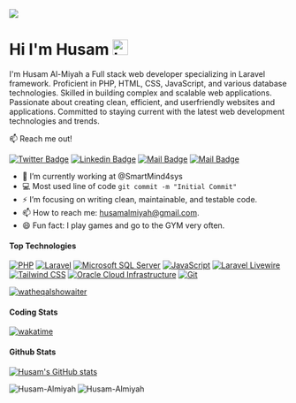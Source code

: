 <img src="[https://raw.githubusercontent.com/Husam-Almiyah/Husam-Almiyah/master/default-image .png](https://github.com/Husam-Almiyah/Husam-Almiyah/blob/master/%E2%80%8F%E2%80%8Fdefault-image%20.png)">

# Hi I'm Husam <img src="https://user-images.githubusercontent.com/1303154/88677602-1635ba80-d120-11ea-84d8-d263ba5fc3c0.gif" width="28px" height="28px" alt="hi">

I'm Husam Al-Miyah a Full stack web developer specializing in Laravel framework. Proficient in PHP, HTML, CSS, JavaScript, and various database technologies. Skilled in building complex and scalable web applications. Passionate about creating clean, efficient, and userfriendly websites and applications. Committed to staying current with the latest web development technologies and trends.

<!-- <p align="left"> <img src="https://komarev.com/ghpvc/?username=Husam-Almiyah&label=Profile%20views&color=0e75b6&style=flat" alt="Husam-Almiyah" /> </p> -->

:mailbox: Reach me out!

[![Twitter Badge](https://img.shields.io/badge/-@Husam_Almiyah-1ca0f1?style=flat&labelColor=1ca0f1&logo=twitter&logoColor=white&link=https://twitter.com/Husam_Almiyah)](https://twitter.com/Husam_Almiyah) [![Linkedin Badge](https://img.shields.io/badge/-Husam-0e76a8?style=flat&labelColor=0e76a8&logo=linkedin&logoColor=white)](https://www.linkedin.com/in/husam-almiyah/) [![Mail Badge](https://img.shields.io/badge/-@Husam_almiyah-e84393?style=flat&labelColor=e84393&logo=instagram&logoColor=white)](https://www.instagram.com/husam_almiyah/) [![Mail Badge](https://img.shields.io/badge/-Husam-c0392b?style=flat&labelColor=c0392b&logo=gmail&logoColor=white)](mailto:husamalmiyah@gmail.com)


- 🔭 I’m currently working at @SmartMind4sys
- :computer: Most used line of code `git commit -m "Initial Commit"`
- ⚡ I’m focusing on writing clean, maintainable, and testable code.
- 📫 How to reach me: husamalmiyah@gmail.com.
- 😄 Fun fact: I play games and go to the GYM very often.

#### Top Technologies

[![PHP](https://img.shields.io/badge/PHP-777BB4?style=for-the-badge&logo=php&logoColor=white)](https://www.php.net/)
[![Laravel](https://img.shields.io/badge/Laravel-FF2D20?style=for-the-badge&logo=laravel&logoColor=white)](https://laravel.com/)
[![Microsoft SQL Server](https://img.shields.io/badge/SQL_Server-CC2927?style=for-the-badge&logo=microsoft-sql-server&logoColor=white)](https://www.microsoft.com/en-us/sql-server)
[![JavaScript](https://img.shields.io/badge/JavaScript-F7DF1E?style=for-the-badge&logo=javascript&logoColor=black)](https://developer.mozilla.org/en-US/docs/Web/JavaScript)
[![Laravel Livewire](https://img.shields.io/badge/%20Livewire-FF2D20?style=for-the-badge&logo=laravel&logoColor=white)](https://laravel-livewire.com/)
[![Tailwind CSS](https://img.shields.io/badge/Tailwind_CSS-38B2AC?style=for-the-badge&logo=tailwind-css&logoColor=white)](https://tailwindcss.com/)
[![Oracle Cloud Infrastructure](https://img.shields.io/badge/Oracle_Cloud_Infrastructure-F80000?style=for-the-badge&logo=oracle&logoColor=white)](https://www.oracle.com/cloud/)
[![Git](https://img.shields.io/badge/Git-F05032?style=for-the-badge&logo=git&logoColor=white)](https://git-scm.com/)

<p align="left"> <a href="https://github.com/ryo-ma/github-profile-trophy"><img src="https://github-profile-trophy.vercel.app/?username=Husam-Almiyah" alt="watheqalshowaiter" /></a> </p>

#### Coding Stats

<!--START_SECTION:waka-->
[![wakatime](https://wakatime.com/badge/user/25af4e33-0098-4eb4-95eb-124487d9f369.svg)](https://wakatime.com/@25af4e33-0098-4eb4-95eb-124487d9f369)
<!--END_SECTION:waka-->

#### Github Stats
[![Husam's GitHub stats](https://github-readme-stats.vercel.app/api?username=Husam-Almiyah&theme=tokyonight)](https://github.com/anuraghazra/github-readme-stats)

<p><img align="left" src="https://github-readme-stats.vercel.app/api/top-langs?username=Husam-Almiyah&show_icons=true&theme=tokyonight&locale=en&layout=compact" alt="Husam-Almiyah" /></p>
<p><img align="center" src="https://github-readme-streak-stats.herokuapp.com/?user=Husam-Almiyah&theme=tokyonight" alt="Husam-Almiyah" /></p>
